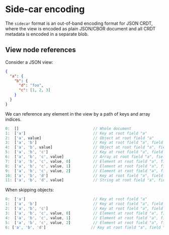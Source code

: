 # Side-car encoding

The `sidecar` format is an out-of-band encoding format for JSON CRDT, where
the view is encoded as plain JSON/CBOR document and all CRDT metadata is
encoded in a separate blob.


## View node references

Consider a JSON view:

```json
{
  "a": {
    "b": {
      "d": "foo",
      "c": [1, 2, 3]
    }
  }
}
```

We can reference any element in the view by a path of keys and array indices.

```js
0:  []                                 // Whole document
1:  ['a']                              // Key at root field "a"
2:  ['a', value]                       // Object at root field "a"
3:  ['a', 'b']                         // Key at root field "a", field "b"
4:  ['a', 'b', value]                  // Object at root field "a", field "b"
5:  ['a', 'b', 'c']                    // Key at root field "a", field "b", field "c"
6:  ['a', 'b', 'c', value]             // Array at root field "a", field "b", field "c"
7:  ['a', 'b', 'c', value, 0]          // Element at root field "a", field "b", field "c", index 0
8:  ['a', 'b', 'c', value, 1]          // Element at root field "a", field "b", field "c", index 1
9:  ['a', 'b', 'c', value, 2]          // Element at root field "a", field "b", field "c", index 2
10: ['a', 'b', 'd']                    // Key at root field "a", field "b", field "d"
11: ['a', 'b', 'd', value]             // String at root field "a", field "b", field "d"
```

When skipping objects:

```js
0:  ['a']                              // Key at root field "a"
1:  ['a', 'b']                         // Key at root field "a", field "b"
2:  ['a', 'b', 'c']                    // Key at root field "a", field "b", field "c"
3:  ['a', 'b', 'c', value, 0]          // Element at root field "a", field "b", field "c", index 0
4:  ['a', 'b', 'c', value, 1]          // Element at root field "a", field "b", field "c", index 1
5:  ['a', 'b', 'c', value, 2]          // Element at root field "a", field "b", field "c", index 2
6: ['a', 'b', 'd']                    // Key at root field "a", field "b", field "d"
```
